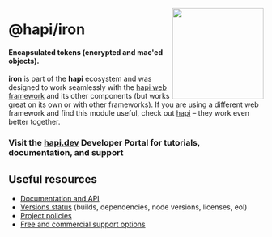 <a href="https://hapi.dev"><img src="https://raw.githubusercontent.com/hapijs/assets/master/images/family.png" width="180px" align="right" /></a>

# @hapi/iron

#### Encapsulated tokens (encrypted and mac'ed objects).

**iron** is part of the **hapi** ecosystem and was designed to work seamlessly with the [hapi web framework](https://hapi.dev) and its other components (but works great on its own or with other frameworks). If you are using a different web framework and find this module useful, check out [hapi](https://hapi.dev) – they work even better together.

### Visit the [hapi.dev](https://hapi.dev) Developer Portal for tutorials, documentation, and support

## Useful resources

- [Documentation and API](https://hapi.dev/family/iron/)
- [Versions status](https://hapi.dev/resources/status/#iron) (builds, dependencies, node versions, licenses, eol)
- [Project policies](https://hapi.dev/policies/)
- [Free and commercial support options](https://hapi.dev/support/)
